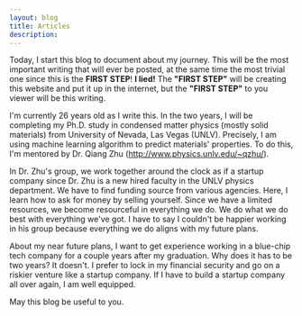 ```yaml
---
layout: blog
title: Articles
description:
---
```


Today, I start this blog to document about my journey. This will be the most important writing that will ever be posted, at the same time the most trivial one since this is the **FIRST STEP**! **I lied!** The **"FIRST STEP"** will be creating this website and put it up in the internet, but the **"FIRST STEP"** to you viewer will be this writing.

I'm currently 26 years old as I write this. In the two years, I will be completing my Ph.D. study in condensed matter physics (mostly solid materials) from University of Nevada, Las Vegas (UNLV). Precisely, I am using machine learning algorithm to predict materials' properties. To do this, I'm mentored by Dr. Qiang Zhu (http://www.physics.unlv.edu/~qzhu/).

In Dr. Zhu's group, we work together around the clock as if a startup company since Dr. Zhu is a new hired faculty in the UNLV physics department. We have to find funding source from various agencies. Here, I learn how to ask for money by selling yourself. Since we have a limited resources, we become resourceful in everything we do. We do what we do best with everything we've got. I have to say I couldn't be happier working in his group because everything we do aligns with my future plans.

About my near future plans, I want to get experience working in a blue-chip tech company for a couple years after my graduation. Why does it has to be two years? It doesn't. I prefer to lock in my financial security and go on a riskier venture like a startup company. If I have to build a startup company all over again, I am well equipped.

May this blog be useful to you.
